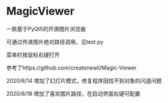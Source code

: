 # MagicViewer
一款基于PyQt5的开源图片浏览器

可通过传递图片绝对路径调用，见test.py

菜单栏按鼠标右键打开

参考了https://github.com/createnewli/Magic-Viewer

2020/8/14 增加了幻灯片模式，修复程序因找不到对象的闪退问题

2020/8/18 增加了喜欢图片路径，在启动界面右键可配置